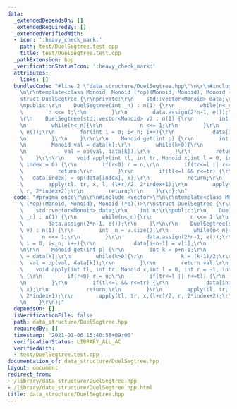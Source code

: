 ```yaml
---
data:
  _extendedDependsOn: []
  _extendedRequiredBy: []
  _extendedVerifiedWith:
  - icon: ':heavy_check_mark:'
    path: test/DuelSegtree.test.cpp
    title: test/DuelSegtree.test.cpp
  _pathExtension: hpp
  _verificationStatusIcon: ':heavy_check_mark:'
  attributes:
    links: []
  bundledCode: "#line 2 \"data_structure/DuelSegtree.hpp\"\n\r\n#include <vector>\r\
    \n\r\ntemplate<class Monoid, Monoid (*op)(Monoid, Monoid), Monoid (*e)()>\r\n\
    struct DuelSegtree {\r\nprivate:\r\n    std::vector<Monoid> data;\r\n    int n;\r\
    \npublic:\r\n    DuelSegtree(int _n) : n(1) {\r\n        while(n<_n){\r\n    \
    \        n <<= 1;\r\n        }\r\n        data.assign(2*n-1, e());\r\n    }\r\n\
    \r\n    DuelSegtree(std::vector<Monoid> v) : n(1) {\r\n        int _n = v.size();\r\
    \n        while(n<_n){\r\n            n <<= 1;\r\n        }\r\n        data.assign(2*n-1,\
    \ e());\r\n        for(int i = 0; i<_n; i++){\r\n            data[i+n-1] = v[i];\r\
    \n        }\r\n    }\r\n\r\n    Monoid get(int p) {\r\n        int k = p+n-1;\r\
    \n        Monoid val = data[k];\r\n        while(k>0){\r\n            k = (k-1)/2;\r\
    \n            val = op(val, data[k]);\r\n        }\r\n        return val;\r\n\
    \    }\r\n\r\n    void apply(int tl, int tr, Monoid x,int l = 0, int r = -1, int\
    \ index = 0) {\r\n        if(r<0) r = n;\r\n        if(tr<=l || r<=tl) {\r\n \
    \           return;\r\n        }\r\n        if(tl<=l && r<=tr) {\r\n         \
    \   data[index] = op(data[index], x);\r\n            return;\r\n        }\r\n\
    \        apply(tl, tr, x, l, (l+r)/2, 2*index+1);\r\n        apply(tl, tr, x,(l+r)/2,\
    \ r, 2*index+2);\r\n        return;\r\n    }\r\n};\n"
  code: "#pragma once\r\n\r\n#include <vector>\r\n\r\ntemplate<class Monoid, Monoid\
    \ (*op)(Monoid, Monoid), Monoid (*e)()>\r\nstruct DuelSegtree {\r\nprivate:\r\n\
    \    std::vector<Monoid> data;\r\n    int n;\r\npublic:\r\n    DuelSegtree(int\
    \ _n) : n(1) {\r\n        while(n<_n){\r\n            n <<= 1;\r\n        }\r\n\
    \        data.assign(2*n-1, e());\r\n    }\r\n\r\n    DuelSegtree(std::vector<Monoid>\
    \ v) : n(1) {\r\n        int _n = v.size();\r\n        while(n<_n){\r\n      \
    \      n <<= 1;\r\n        }\r\n        data.assign(2*n-1, e());\r\n        for(int\
    \ i = 0; i<_n; i++){\r\n            data[i+n-1] = v[i];\r\n        }\r\n    }\r\
    \n\r\n    Monoid get(int p) {\r\n        int k = p+n-1;\r\n        Monoid val\
    \ = data[k];\r\n        while(k>0){\r\n            k = (k-1)/2;\r\n          \
    \  val = op(val, data[k]);\r\n        }\r\n        return val;\r\n    }\r\n\r\n\
    \    void apply(int tl, int tr, Monoid x,int l = 0, int r = -1, int index = 0)\
    \ {\r\n        if(r<0) r = n;\r\n        if(tr<=l || r<=tl) {\r\n            return;\r\
    \n        }\r\n        if(tl<=l && r<=tr) {\r\n            data[index] = op(data[index],\
    \ x);\r\n            return;\r\n        }\r\n        apply(tl, tr, x, l, (l+r)/2,\
    \ 2*index+1);\r\n        apply(tl, tr, x,(l+r)/2, r, 2*index+2);\r\n        return;\r\
    \n    }\r\n};"
  dependsOn: []
  isVerificationFile: false
  path: data_structure/DuelSegtree.hpp
  requiredBy: []
  timestamp: '2021-01-06 15:40:58+09:00'
  verificationStatus: LIBRARY_ALL_AC
  verifiedWith:
  - test/DuelSegtree.test.cpp
documentation_of: data_structure/DuelSegtree.hpp
layout: document
redirect_from:
- /library/data_structure/DuelSegtree.hpp
- /library/data_structure/DuelSegtree.hpp.html
title: data_structure/DuelSegtree.hpp
---
```

